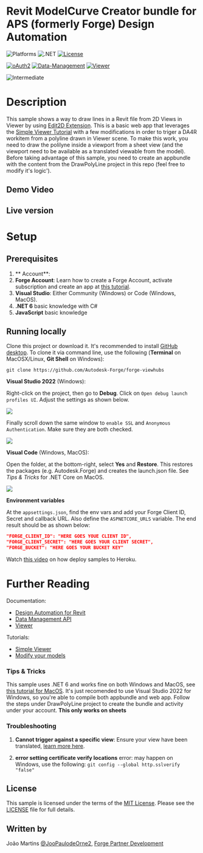 ﻿# Revit ModelCurve Creator bundle for APS (formerly Forge) Design Automation
![Platforms](https://img.shields.io/badge/platform-Windows|MacOS-lightgray.svg)
![.NET](https://img.shields.io/badge/.NET%206-blue.svg)
[![License](http://img.shields.io/:license-MIT-blue.svg)](http://opensource.org/licenses/MIT)

[![oAuth2](https://img.shields.io/badge/oAuth2-v1-green.svg)](http://developer.autodesk.com/)
[![Data-Management](https://img.shields.io/badge/Data%20Management-v1-green.svg)](http://developer.autodesk.com/)
[![Viewer](https://img.shields.io/badge/Viewer-v6-green.svg)](http://developer.autodesk.com/)

![Intermediate](https://img.shields.io/badge/Level-Intermediate-blue.svg)

# Description

This sample shows a way to draw lines in a Revit file from 2D Views in Viewer by using [Edit2D Extension](https://forge.autodesk.com/en/docs/viewer/v7/developers_guide/advanced_options/edit2d-setup/).
This is a basic web app that leverages the [Simple Viewer Tutorial](https://forge-tutorials.autodesk.io/tutorials/simple-viewer/) with a few modifications in order to triger a DA4R workitem from a polyline drawn in Viewer scene.
To make this work, you need to draw the polilyne inside a viewport from a sheet view (and the viewport need to be available as a translated viewable from the model).
Before taking advantage of this sample, you need to create an appbundle with the content from the DrawPolyLine project in this repo (feel free to modify it's logic').

## Demo Video



## Live version


# Setup

## Prerequisites

1. ** Account**: 
2. **Forge Account**: Learn how to create a Forge Account, activate subscription and create an app at [this tutorial](http://learnforge.autodesk.io/#/account/). 
3. **Visual Studio**: Either Community (Windows) or Code (Windows, MacOS).
4. **.NET 6** basic knowledge with C#
5. **JavaScript** basic knowledge

## Running locally

Clone this project or download it. It's recommended to install [GitHub desktop](https://desktop.github.com/). To clone it via command line, use the following (**Terminal** on MacOSX/Linux, **Git Shell** on Windows):

    git clone https://github.com/Autodesk-Forge/forge-viewhubs

**Visual Studio 2022** (Windows):

Right-click on the project, then go to **Debug**. Click on `Open debug launch profiles UI`. Adjust the settings as shown below. 

![](forgeSample/wwwroot/img/readme/debug_settings_1.png)

Finally scroll down the same window to `enable SSL` and `Anonymous Authentication`. Make sure they are both checked.

![](forgeSample/wwwroot/img/readme/debug_settings_2.png)

**Visual Code** (Windows, MacOS):

Open the folder, at the bottom-right, select **Yes** and **Restore**. This restores the packages (e.g. Autodesk.Forge) and creates the launch.json file. See *Tips & Tricks* for .NET Core on MacOS.

![](forgeSample/wwwroot/img/readme/visual_code_restore.png)

**Environment variables**

At the `appsettings.json`, find the env vars and add your Forge Client ID, Secret and callback URL. Also define the `ASPNETCORE_URLS` variable. The end result should be as shown below:

```json
"FORGE_CLIENT_ID": "HERE GOES YOUE CLIENT ID",
"FORGE_CLIENT_SECRET": "HERE GOES YOUR CLIENT SECRET",
"FORGE_BUCKET": "HERE GOES YOUR BUCKET KEY"
```

Watch [this video](https://www.youtube.com/watch?v=Oqa9O20Gj0c) on how deploy samples to Heroku.

# Further Reading

Documentation:

- [Design Automation for Revit](https://forge.autodesk.com/en/docs/design-automation/v3/tutorials/revit/)
- [Data Management API](https://developer.autodesk.com/en/docs/data/v2/overview/)
- [Viewer](https://developer.autodesk.com/en/docs/viewer/v6)

Tutorials:

- [Simple Viewer](https://forge-tutorials.autodesk.io/tutorials/simple-viewer/)
- [Modify your models](https://learnforge.autodesk.io/#/tutorials/modifymodels)


### Tips & Tricks

This sample uses .NET 6 and works fine on both Windows and MacOS, see [this tutorial for MacOS](https://github.com/augustogoncalves/dotnetcoreheroku).
It's just recomended to use Visual Studio 2022 for Windows, so you're able to compile both appbundle and web app.
Follow the steps under DrawPolyLine project to create the bundle and activity under your account.
**This only works on sheets**

### Troubleshooting

1. **Cannot trigger against a specific view**: Ensure your view have been translated, [learn more here](https://knowledge.autodesk.com/support/revit/learn-explore/caas/CloudHelp/cloudhelp/2021/ENU/Revit-Cloud/files/GUID-09FBF9E2-6ECF-447D-8FA8-12AB16495BC3-htm.html).

2. **error setting certificate verify locations** error: may happen on Windows, use the following: `git config --global http.sslverify "false"`

## License

This sample is licensed under the terms of the [MIT License](http://opensource.org/licenses/MIT). Please see the [LICENSE](LICENSE) file for full details.

## Written by

João Martins [@JooPaulodeOrne2](http://twitter.com/JooPaulodeOrne2), [Forge Partner Development](http://forge.autodesk.com)